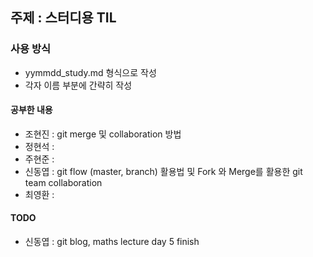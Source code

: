 ## 주제 : 스터디용 TIL

### 사용 방식
- yymmdd_study.md 형식으로 작성
- 각자 이름 부분에 간략히 작성

#### 공부한 내용
- 조현진 : git merge 및 collaboration 방법
- 정현석 :
- 주현준 :
- 신동엽 : git flow (master, branch) 활용법 및 Fork 와 Merge를 활용한 git team collaboration 
- 최영환 :

#### TODO
- 신동엽 : git blog, maths lecture day 5 finish 

